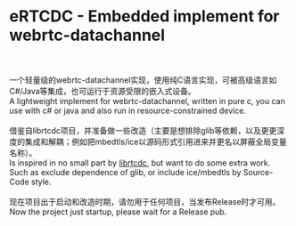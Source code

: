 eRTCDC - Embedded implement for webrtc-datachannel
=================================================
<br/><br/>
一个轻量级的webrtc-datachannel实现，使用纯C语言实现，可被高级语言如C#/Java等集成，也可运行于资源受限的嵌入式设备。<br/>A lightweight implement for webrtc-datachannel, written in pure c, you can use with c# or java and also run in resource-constrained device.
<br/><br/>
借鉴自librtcdc项目，并准备做一些改造（主要是想排除glib等依赖，以及更更深度的集成和解耦；例如把mbedtls/ice以源码形式引用进来并更名以屏蔽全局变量名称）。<br/>Is inspired in no small part by [librtcdc](https://github.com/xhs/librtcdc), but want to do some extra work. Such as exclude dependence of glib, or include ice/mbedtls by Source-Code style.
<br/><br/>
现在项目出于启动和改造时期，请勿用于任何项目，当发布Release时才可用。<br/>Now the project just startup, please wait for a Release pub.
